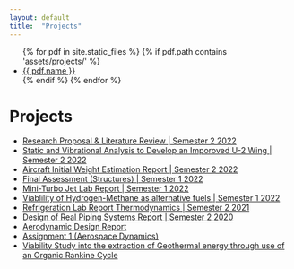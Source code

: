 ```yaml
---
layout: default
title:  "Projects"
---
```



<div>
<ul>
{% for pdf in site.static_files %}
{% if pdf.path contains 'assets/projects/' %}
<li>
<a href="/notes/{{ pdf.path }}" alt="project file">{{ pdf.name }}</a>
</li>
{% endif %}
{% endfor %}
</ul>

<h1>Projects</h1>
<ul class="projectlist">

<div><li><a href="{{ site.url }}{{ site.baseurl }}/_Assignments/Assignment 3 Research Proposal & Literature Review.pdf">
Research Proposal & Literature Review | Semester 2 2022
</a></li></div>

<div><li><a href="/notes/assignments/Static and Vibrational Analysis to Develop an Imporoved U-2 Wing.pdf">
Static and Vibrational Analysis to Develop an Imporoved U-2 Wing | Semester 2 2022
</a></li></div>

<div><li><a href="/notes/assignments/Aircraft Initial Weight Estimation Report.pdf">
Aircraft Initial Weight Estimation Report | Semester 2 2022
</a></li></div>

<div><li><a href="/notes/assignments/Final Assessment (Structures).pdf">
Final Assessment (Structures) | Semester 1 2022
</a></li></div>

<div><li><a href="/notes/assignments/Mini-Turbo Jet Lab Report.pdf">
Mini-Turbo Jet Lab Report | Semester 1 2022
</a></li></div>

<div><li><a href="/notes/assignments/Viablility of Hydrogen-Methane as alternative fuels.pdf">
Viablility of Hydrogen-Methane as alternative fuels | Semester 1 2022
</a></li></div>

<div><li><a href="/notes/assignments/Refrigeration Lab Report Thermodynamics.pdf">
Refrigeration Lab Report Thermodynamics | Semester 2 2021
</a></li></div>

<div><li><a href="/notes/assignments/Design of Real Piping Systems Report.pdf">
Design of Real Piping Systems Report | Semester 2 2020
</a></li></div>

<div><li><a href="/notes/assignments/Aerodynamic%20Design%20Report.pdf">
Aerodynamic Design Report
</a></li></div>

<div><li><a href="/notes/assignments/Assignment 1 (Aerospace Dynamics).pdf">
Assignment 1 (Aerospace Dynamics)
</a></li></div>

<div><li><a href="/notes/assignments/Viability Study into the extraction of Geothermal energy through use of an Organic Rankine Cycle.pdf">
Viability Study into the extraction of Geothermal energy through use of an Organic Rankine Cycle
</a></li></div>



</ul>
</div>

